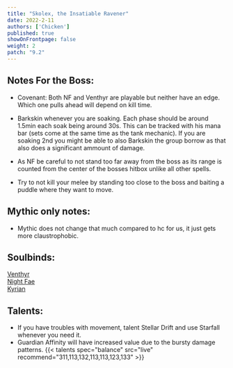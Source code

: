 ```yaml
---
title: "Skolex, the Insatiable Ravener"
date: 2022-2-11
authors: ['Chicken']
published: true
showOnFrontpage: false
weight: 2
patch: "9.2"
---
```



## Notes For the Boss:
- Covenant: Both NF and Venthyr are playable but neither have an edge. Which one pulls ahead will depend on kill time.

- Barkskin whenever you are soaking. Each phase should be around 1.5min each soak being around 30s. This can be tracked with his mana bar (sets come at the same time as the tank mechanic). If you are soaking 2nd you might be able to also Barkskin the group borrow as that also does a significant ammount of damage.
- As NF be careful to not stand too far away from the boss as its range is counted from the center of the bosses hitbox unlike all other spells. 
- Try to not kill your melee by standing too close to the boss and baiting a puddle where they want to move.

## Mythic only notes:
- Mythic does not change that much compared to hc for us, it just gets more claustrophobic.

## Soulbinds:
[Venthyr](https://www.wowhead.com/soulbind-calc/venthyr/theotar-the-mad-duke/druid/Awa-774CBTXKChUyQQoSBTWHCiUy4goiFTJJCjUyPAo)
<br>[Night Fae](https://www.wowhead.com/soulbind-calc/venthyr/theotar-the-mad-duke/druid/Awa-774CBTXKChUyQQoSBTWHCiUy4goiFTJJCjUyPAo)
<br>[Kyrian](https://www.wowhead.com/soulbind-calc/kyrian/forgelite-prime-mikanikos/druid/AwaW5ZYBBTXKChMFNYIKFTLiCiUy5AoiFTJJCjUyPAo)

## Talents:

- If you have troubles with movement, talent Stellar Drift and use Starfall whenever you need it.
- Guardian Affinity will have increased value due to the bursty damage patterns.
{{< talents spec="balance" src="live" recommend="311,113,132,113,113,123,133" >}}
